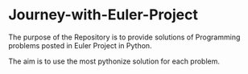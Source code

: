 # Journey-with-Euler-Project
The purpose of the Repository is to provide solutions of Programming problems posted in Euler Project in Python.

The aim is to use the most pythonize solution for each problem.
